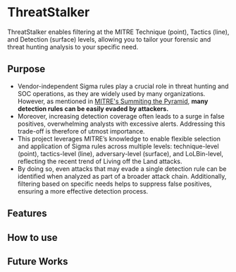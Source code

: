 # ThreatStalker
ThreatStalker enables filtering at the MITRE Technique (point), Tactics (line), and Detection (surface) levels,
allowing you to tailor your forensic and threat hunting analysis to your specific need.

## Purpose
- Vendor-independent Sigma rules play a crucial role in threat hunting and SOC operations, as they are widely used by many organizations. However, as mentioned in 
[MITRE's Summiting the Pyramid](https://ctid.mitre.org/projects/summiting-the-pyramid/), **many detection rules can be easily evaded by attackers.**
- Moreover, increasing detection coverage often leads to a surge in false positives, overwhelming analysts with excessive alerts. Addressing this trade-off is therefore of utmost importance.
- This project leverages MITRE’s knowledge to enable flexible selection and application of Sigma rules across multiple levels: technique-level (point), tactics-level (line), adversary-level (surface), and LoLBin-level, reflecting the recent trend of Living off the Land attacks.
- By doing so, even attacks that may evade a single detection rule can be identified when analyzed as part of a broader attack chain. Additionally, filtering based on specific needs helps to suppress false positives, ensuring a more effective detection process.
## Features
## How to use
## Future Works
